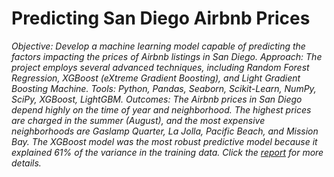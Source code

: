 # Predicting San Diego Airbnb Prices
*_Objective_: Develop a machine learning model capable of predicting the factors impacting the prices of Airbnb listings in San Diego.*
*_Approach_: The project employs several advanced techniques, including Random Forest Regression, XGBoost (eXtreme Gradient Boosting), and Light Gradient Boosting Machine.*
*_Tools_: Python, Pandas, Seaborn, Scikit-Learn, NumPy, SciPy, XGBoost, LightGBM.*
*_Outcomes_: The Airbnb prices in San Diego depend highly on the time of year and neighborhood. The highest prices are charged in the summer (August), and the most expensive neighborhoods are Gaslamp Quarter, La Jolla, Pacific Beach, and Mission Bay. The XGBoost model was the most robust predictive model because it explained 61% of the variance in the training data.*
*Click the [report](https://github.com/Perceive9019/Capstone_2_Project/blob/main/Report/Predicting%20Airbnb%20Prices%20in%20San%20Diego%20Report.pdf) for more details.*
